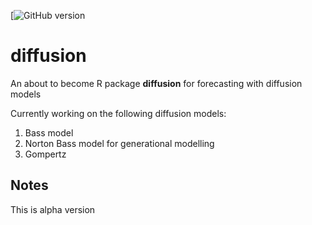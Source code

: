 [![GitHub version](https://badge.fury.io/gh/mamut86%2Fdiffusion.svg)

# diffusion
An about to become R package __diffusion__ for forecasting with diffusion models

Currently working on the following diffusion models:
1. Bass model
2. Norton Bass model for generational modelling
3. Gompertz

## Notes
This is alpha version
